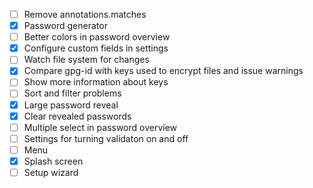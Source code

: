 - [ ] Remove annotations.matches
- [x] Password generator
- [ ] Better colors in password overview
- [x] Configure custom fields in settings
- [ ] Watch file system for changes
- [x] Compare gpg-id with keys used to encrypt files and issue warnings
- [ ] Show more information about keys
- [ ] Sort and filter problems
- [x] Large password reveal
- [x] Clear revealed passwords
- [ ] Multiple select in password overview
- [ ] Settings for turning validaton on and off
- [ ] Menu
- [x] Splash screen
- [ ] Setup wizard
